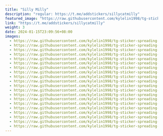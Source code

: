 ```yaml
---
title: "Silly Milly"
description: "regular: https://t.me/addstickers/sillycatmilly"
featured_image: "https://raw.githubusercontent.com/kylelin1998/tg-sticker-spreading-worldwide-images/main/img/9e5332c2-1225-48fa-9b66-b3b09747848d.jpg"
link: "https://t.me/addstickers/sillycatmilly"
weight: 3
date: 2024-01-15T23:09:56+08:00
images:
  - https://raw.githubusercontent.com/kylelin1998/tg-sticker-spreading-worldwide-images/main/img/9e5332c2-1225-48fa-9b66-b3b09747848d.jpg
  - https://raw.githubusercontent.com/kylelin1998/tg-sticker-spreading-worldwide-images/main/img/1253fb57-6ceb-4a16-8c83-bc663ffff483.jpg
  - https://raw.githubusercontent.com/kylelin1998/tg-sticker-spreading-worldwide-images/main/img/d54c81c4-f277-446b-85cd-10897d09da85.jpg
  - https://raw.githubusercontent.com/kylelin1998/tg-sticker-spreading-worldwide-images/main/img/04c2d691-3ac5-4998-9291-2f327c5ccfb3.jpg
  - https://raw.githubusercontent.com/kylelin1998/tg-sticker-spreading-worldwide-images/main/img/eb2dd224-a425-4ae0-8760-02482a0d6553.jpg
  - https://raw.githubusercontent.com/kylelin1998/tg-sticker-spreading-worldwide-images/main/img/5ada0b73-7594-4c01-894a-6fbeb4e7740e.jpg
  - https://raw.githubusercontent.com/kylelin1998/tg-sticker-spreading-worldwide-images/main/img/3a6a8c31-edcc-442b-9316-8e813df1c9c0.jpg
  - https://raw.githubusercontent.com/kylelin1998/tg-sticker-spreading-worldwide-images/main/img/58369446-c260-4934-88c9-1e5fb442fcd6.jpg
  - https://raw.githubusercontent.com/kylelin1998/tg-sticker-spreading-worldwide-images/main/img/e100a719-c274-4ec6-8969-08a8a5910756.jpg
  - https://raw.githubusercontent.com/kylelin1998/tg-sticker-spreading-worldwide-images/main/img/b4d0f2e9-be38-4032-a6f0-9f8e9a0452d0.jpg
  - https://raw.githubusercontent.com/kylelin1998/tg-sticker-spreading-worldwide-images/main/img/840e1139-449f-4f6f-8542-5e5d2987df56.jpg
  - https://raw.githubusercontent.com/kylelin1998/tg-sticker-spreading-worldwide-images/main/img/6725205b-38b9-494c-a7cf-42ee5c2b9c90.jpg
  - https://raw.githubusercontent.com/kylelin1998/tg-sticker-spreading-worldwide-images/main/img/29a404ac-d083-4f0a-8c6a-c70673f24723.jpg
  - https://raw.githubusercontent.com/kylelin1998/tg-sticker-spreading-worldwide-images/main/img/f8e45787-73b7-4cf3-810d-859c8d050eb9.jpg
  - https://raw.githubusercontent.com/kylelin1998/tg-sticker-spreading-worldwide-images/main/img/408e3e99-177e-4a36-a009-fd0b3b94c0a2.jpg
  - https://raw.githubusercontent.com/kylelin1998/tg-sticker-spreading-worldwide-images/main/img/e904dd54-f185-4d5c-81be-7ef431df9b95.jpg
  - https://raw.githubusercontent.com/kylelin1998/tg-sticker-spreading-worldwide-images/main/img/994983a2-d0a1-410f-86ca-e37f78030406.jpg
  - https://raw.githubusercontent.com/kylelin1998/tg-sticker-spreading-worldwide-images/main/img/ddc7bf6d-ef48-4ed1-8e79-e1986d8bb2d9.jpg
  - https://raw.githubusercontent.com/kylelin1998/tg-sticker-spreading-worldwide-images/main/img/9d33e24c-c7d1-4a72-b429-a4b9c97daf1a.jpg
  - https://raw.githubusercontent.com/kylelin1998/tg-sticker-spreading-worldwide-images/main/img/5bcadf2a-36a7-479b-8ef9-88bb2e9ed171.jpg
---
```

